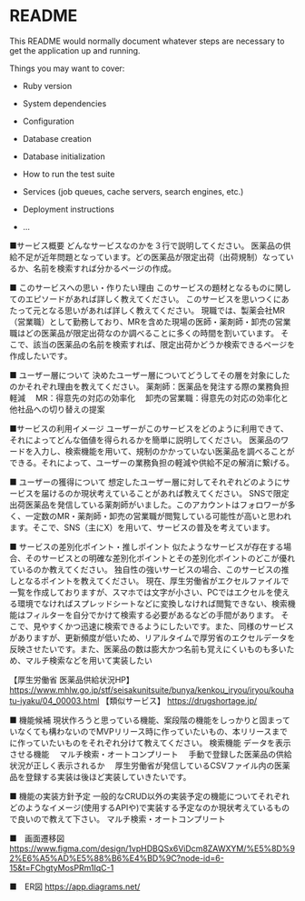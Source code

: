 # README

This README would normally document whatever steps are necessary to get the
application up and running.

Things you may want to cover:

* Ruby version

* System dependencies

* Configuration

* Database creation

* Database initialization

* How to run the test suite

* Services (job queues, cache servers, search engines, etc.)

* Deployment instructions

* ...

■サービス概要 どんなサービスなのかを３行で説明してください。
医薬品の供給不足が近年問題となっています。どの医薬品が限定出荷（出荷規制）なっているか、名前を検索すれば分かるページの作成。

■ このサービスへの思い・作りたい理由 このサービスの題材となるものに関してのエピソードがあれば詳しく教えてください。 このサービスを思いつくにあたって元となる思いがあれば詳しく教えてください。
現職では、製薬会社MR（営業職）として勤務しており、MRを含めた現場の医師・薬剤師・卸売の営業職はどの医薬品が限定出荷なのか調べることに多くの時間を割いています。
そこで、該当の医薬品の名前を検索すれば、限定出荷かどうか検索できるページを作成したいです。

■ ユーザー層について 決めたユーザー層についてどうしてその層を対象にしたのかそれぞれ理由を教えてください。
薬剤師：医薬品を発注する際の業務負担軽減 　MR：得意先の対応の効率化 　卸売の営業職：得意先の対応の効率化と他社品への切り替えの提案

■サービスの利用イメージ ユーザーがこのサービスをどのように利用できて、それによってどんな価値を得られるかを簡単に説明してください。
医薬品のワードを入力し、検索機能を用いて、規制のかかっていない医薬品を調べることができる。それによって、ユーザーの業務負担の軽減や供給不足の解消に繋げる。

■ ユーザーの獲得について 想定したユーザー層に対してそれぞれどのようにサービスを届けるのか現状考えていることがあれば教えてください。
SNSで限定出荷医薬品を発信している薬剤師がいました。このアカウントはフォロワーが多く、一定数のMR・薬剤師・卸売の営業職が閲覧している可能性が高いと思われます。そこで、SNS（主にX）を用いて、サービスの普及を考えています。

■ サービスの差別化ポイント・推しポイント 似たようなサービスが存在する場合、そのサービスとの明確な差別化ポイントとその差別化ポイントのどこが優れているのか教えてください。 独自性の強いサービスの場合、このサービスの推しとなるポイントを教えてください。 現在、厚生労働省がエクセルファイルで一覧を作成しておりますが、スマホでは文字が小さい、PCではエクセルを使える環境でなければスプレッドシートなどに変換しなければ閲覧できない、検索機能はフィルターを自分でかけて検索する必要があるなどの手間があります。 そこで、見やすくかつ迅速に検索できるようにしたいです。また、同様のサービスがありますが、更新頻度が低いため、リアルタイムで厚労省のエクセルデータを反映させたいです。また、医薬品の数は膨大かつ名前も覚えにくいものも多いため、マルチ検索などを用いて実装したい

【厚生労働省 医薬品供給状況HP】 https://www.mhlw.go.jp/stf/seisakunitsuite/bunya/kenkou_iryou/iryou/kouhatu-iyaku/04_00003.html 【類似サービス】 https://drugshortage.jp/

■ 機能候補 現状作ろうと思っている機能、案段階の機能をしっかりと固まっていなくても構わないのでMVPリリース時に作っていたいもの、本リリースまでに作っていたいものをそれぞれ分けて教えてください。
検索機能 データを表示させる機能 　マルチ検索・オートコンプリート 　手動で登録した医薬品の供給状況が正しく表示されるか 　厚生労働省が発信しているCSVファイル内の医薬品を登録する実装は後ほど実装していきたいです。

■ 機能の実装方針予定 一般的なCRUD以外の実装予定の機能についてそれぞれどのようなイメージ(使用するAPIや)で実装する予定なのか現状考えているもので良いので教えて下さい。 マルチ検索・オートコンプリート

■　画面遷移図
https://www.figma.com/design/1vpHDBQSx6ViDcm8ZAWXYM/%E5%8D%92%E6%A5%AD%E5%88%B6%E4%BD%9C?node-id=6-15&t=FChgtyMosPRm1IqC-1

■　ER図
https://app.diagrams.net/
